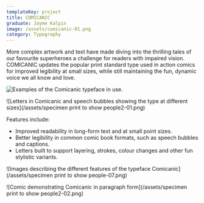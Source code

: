 ```yaml
---
templateKey: project
title: COMICANIC
graduate: Jayme Kalpin
image: /assets/comicanic-01.png
category: Typography
---
```

More complex artwork and text have made diving into the thrilling tales of our favourite superheroes a challenge for readers with impaired vision. COMICANIC updates the popular print standard type used in action comics for improved legibility at small sizes, while still maintaining the fun, dynamic voice we all know and love.

![Examples of the Comicanic typeface in use.](/assets/lklsdf-01.png)

![Letters in Comicanic and speech bubbles showing the type at different sizes](/assets/specimen print to show people2-01.png)

Features include:

* Improved readability in long-form text and at small point sizes.
* Better legibility in common comic book formats, such as speech bubbles and captions.
* Letters built to support layering, strokes, colour changes and other fun stylistic variants. 

![Images describing the different features of the typeface Comicanic](/assets/specimen print to show people-07.png)

![Comic demonstrating Comicanic in paragraph form](/assets/specimen print to show people2-02.png)
